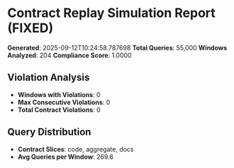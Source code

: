 # Contract Replay Simulation Report (FIXED)

**Generated**: 2025-09-12T10:24:58.787698
**Total Queries**: 55,000
**Windows Analyzed**: 204
**Compliance Score**: 1.0000

## Violation Analysis

- **Windows with Violations**: 0
- **Max Consecutive Violations**: 0
- **Total Contract Violations**: 0

## Query Distribution

- **Contract Slices**: code, aggregate, docs
- **Avg Queries per Window**: 269.6

